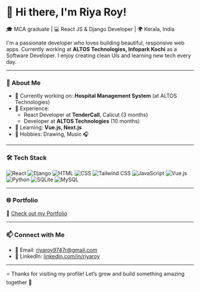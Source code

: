 # 👋 Hi there, I'm Riya Roy!

🎓 MCA graduate | 💻 React JS & Django Developer | 🌍 Kerala, India

I'm a passionate developer who loves building beautiful, responsive web apps. Currently working at **ALTOS Technologies, Infopark Kochi** as a Software Developer. I enjoy creating clean UIs and learning new tech every day.

---

### 🚀 About Me

- 🔭 Currently working on: **Hospital Management System** (at ALTOS Technologies)
- 💼 Experience:
  - React Developer at **TenderCall**, Calicut (3 months)
  - Developer at **ALTOS Technologies** (10 months)
- 🌱 Learning: **Vue.js, Next.js**
- 🎨 Hobbies: Drawing, Music 🎧

---

### 🛠 Tech Stack

![React](https://img.shields.io/badge/-React-black?style=flat-square&logo=react)
![Django](https://img.shields.io/badge/-Django-green?style=flat-square&logo=django)
![HTML](https://img.shields.io/badge/-HTML-orange?style=flat-square&logo=html5)
![CSS](https://img.shields.io/badge/-CSS-blue?style=flat-square&logo=css3)
![Tailwind CSS](https://img.shields.io/badge/-Tailwind-06B6D4?style=flat-square&logo=tailwind-css)
![JavaScript](https://img.shields.io/badge/-JavaScript-yellow?style=flat-square&logo=javascript)
![Vue.js](https://img.shields.io/badge/-Vue.js-4FC08D?style=flat-square&logo=vue.js)
![Python](https://img.shields.io/badge/-Python-3776AB?style=flat-square&logo=python)
![SQLite](https://img.shields.io/badge/-SQLite-003B57?style=flat-square&logo=sqlite)
![MySQL](https://img.shields.io/badge/-MySQL-blue?style=flat-square&logo=mysql)

---

### 🌐 Portfolio

🔗 [Check out my Portfolio](https://portfolio-website-phi-orcin-39.vercel.app/)

---

### 📫 Connect with Me

- 📧 Email: riyaroy9747r@gmail.com
- 💼 LinkedIn: [linkedin.com/in/riyaroy](https://www.linkedin.com/in/riya-roy-419005280)

---

⭐ Thanks for visiting my profile! Let’s grow and build something amazing together 🌱
